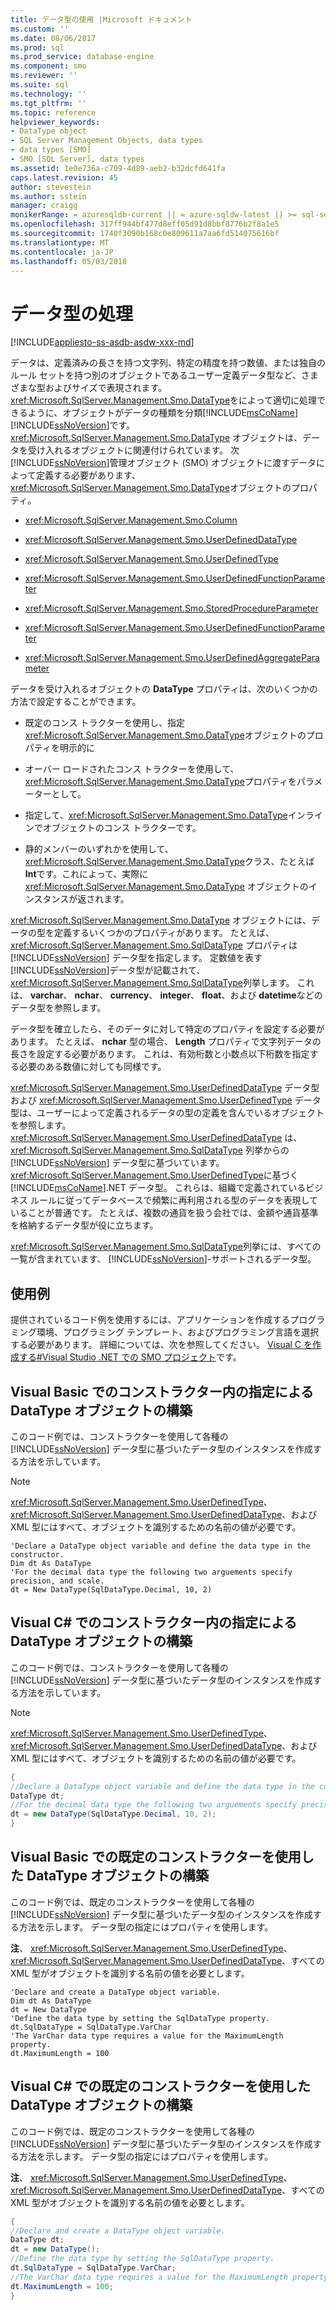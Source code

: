 ```yaml
---
title: データ型の使用 |Microsoft ドキュメント
ms.custom: ''
ms.date: 08/06/2017
ms.prod: sql
ms.prod_service: database-engine
ms.component: smo
ms.reviewer: ''
ms.suite: sql
ms.technology: ''
ms.tgt_pltfrm: ''
ms.topic: reference
helpviewer_keywords:
- DataType object
- SQL Server Management Objects, data types
- data types [SMO]
- SMO [SQL Server], data types
ms.assetid: 1e0e736a-c709-4d89-aeb2-b32dcfd641fa
caps.latest.revision: 45
author: stevestein
ms.author: sstein
manager: craigg
monikerRange: = azuresqldb-current || = azure-sqldw-latest || >= sql-server-2016 || = sqlallproducts-allversions
ms.openlocfilehash: 317ff944bf477d8eff05d91d8bbf8776b2f8a1e5
ms.sourcegitcommit: 1740f3090b168c0e809611a7aa6fd514075616bf
ms.translationtype: MT
ms.contentlocale: ja-JP
ms.lasthandoff: 05/03/2018
---
```

# <a name="working-with-data-types"></a>データ型の処理
[!INCLUDE[appliesto-ss-asdb-asdw-xxx-md](../../../includes/appliesto-ss-asdb-asdw-xxx-md.md)]

  データは、定義済みの長さを持つ文字列、特定の精度を持つ数値、または独自のルール セットを持つ別のオブジェクトであるユーザー定義データ型など、さまざまな型およびサイズで表現されます。 <xref:Microsoft.SqlServer.Management.Smo.DataType>をによって適切に処理できるように、オブジェクトがデータの種類を分類[!INCLUDE[msCoName](../../../includes/msconame-md.md)][!INCLUDE[ssNoVersion](../../../includes/ssnoversion-md.md)]です。 <xref:Microsoft.SqlServer.Management.Smo.DataType> オブジェクトは、データを受け入れるオブジェクトに関連付けられています。 次[!INCLUDE[ssNoVersion](../../../includes/ssnoversion-md.md)]管理オブジェクト (SMO) オブジェクトに渡すデータによって定義する必要があります、<xref:Microsoft.SqlServer.Management.Smo.DataType>オブジェクトのプロパティ。  
  
-   <xref:Microsoft.SqlServer.Management.Smo.Column>  
  
-   <xref:Microsoft.SqlServer.Management.Smo.UserDefinedDataType>  
  
-   <xref:Microsoft.SqlServer.Management.Smo.UserDefinedType>  
  
-   <xref:Microsoft.SqlServer.Management.Smo.UserDefinedFunctionParameter>  
  
-   <xref:Microsoft.SqlServer.Management.Smo.StoredProcedureParameter>  
  
-   <xref:Microsoft.SqlServer.Management.Smo.UserDefinedFunctionParameter>  
  
-   <xref:Microsoft.SqlServer.Management.Smo.UserDefinedAggregateParameter>  
  
 データを受け入れるオブジェクトの **DataType** プロパティは、次のいくつかの方法で設定することができます。  
  
-   既定のコンス トラクターを使用し、指定<xref:Microsoft.SqlServer.Management.Smo.DataType>オブジェクトのプロパティを明示的に  
  
-   オーバー ロードされたコンス トラクターを使用して、<xref:Microsoft.SqlServer.Management.Smo.DataType>プロパティをパラメーターとして。  
  
-   指定して、<xref:Microsoft.SqlServer.Management.Smo.DataType>インラインでオブジェクトのコンス トラクターです。  
  
-   静的メンバーのいずれかを使用して、<xref:Microsoft.SqlServer.Management.Smo.DataType>クラス、たとえば**Int**です。これによって、実際に <xref:Microsoft.SqlServer.Management.Smo.DataType> オブジェクトのインスタンスが返されます。  
  
 <xref:Microsoft.SqlServer.Management.Smo.DataType> オブジェクトには、データの型を定義するいくつかのプロパティがあります。 たとえば、<xref:Microsoft.SqlServer.Management.Smo.SqlDataType> プロパティは [!INCLUDE[ssNoVersion](../../../includes/ssnoversion-md.md)] データ型を指定します。 定数値を表す[!INCLUDE[ssNoVersion](../../../includes/ssnoversion-md.md)]データ型が記載されて、<xref:Microsoft.SqlServer.Management.Smo.SqlDataType>列挙します。 これは、 **varchar**、 **nchar**、 **currency**、 **integer**、 **float**、および **datetime**などのデータ型を参照します。  
  
 データ型を確立したら、そのデータに対して特定のプロパティを設定する必要があります。 たとえば、 **nchar** 型の場合、 **Length** プロパティで文字列データの長さを設定する必要があります。 これは、有効桁数と小数点以下桁数を指定する必要のある数値に対しても同様です。  
  
 <xref:Microsoft.SqlServer.Management.Smo.UserDefinedDataType> データ型および <xref:Microsoft.SqlServer.Management.Smo.UserDefinedType> データ型は、ユーザーによって定義されるデータの型の定義を含んでいるオブジェクトを参照します。 <xref:Microsoft.SqlServer.Management.Smo.UserDefinedDataType> は、<xref:Microsoft.SqlServer.Management.Smo.SqlDataType> 列挙からの [!INCLUDE[ssNoVersion](../../../includes/ssnoversion-md.md)] データ型に基づいています。 <xref:Microsoft.SqlServer.Management.Smo.UserDefinedType>に基づく[!INCLUDE[msCoName](../../../includes/msconame-md.md)].NET データ型。 これらは、組織で定義されているビジネス ルールに従ってデータベースで頻繁に再利用される型のデータを表現していることが普通です。 たとえば、複数の通貨を扱う会社では、金額や通貨基準を格納するデータ型が役に立ちます。  
  
 <xref:Microsoft.SqlServer.Management.Smo.SqlDataType>列挙には、すべての一覧が含まれています、 [!INCLUDE[ssNoVersion](../../../includes/ssnoversion-md.md)]-サポートされるデータ型。  
  
## <a name="examples"></a>使用例  
提供されているコード例を使用するには、アプリケーションを作成するプログラミング環境、プログラミング テンプレート、およびプログラミング言語を選択する必要があります。 詳細については、次を参照してください。 [Visual C を作成する&#35;Visual Studio .NET での SMO プロジェクト](../../../relational-databases/server-management-objects-smo/how-to-create-a-visual-csharp-smo-project-in-visual-studio-net.md)です。  
  
  
## <a name="constructing-a-datatype-object-with-the-specification-in-the-constructor-in-visual-basic"></a>Visual Basic でのコンストラクター内の指定による DataType オブジェクトの構築  
 このコード例では、コンストラクターを使用して各種の [!INCLUDE[ssNoVersion](../../../includes/ssnoversion-md.md)] データ型に基づいたデータ型のインスタンスを作成する方法を示しています。  
  
> [!NOTE]  
>  <xref:Microsoft.SqlServer.Management.Smo.UserDefinedType>、<xref:Microsoft.SqlServer.Management.Smo.UserDefinedDataType>、および XML 型にはすべて、オブジェクトを識別するための名前の値が必要です。  
  
```VBNET
'Declare a DataType object variable and define the data type in the constructor.
Dim dt As DataType
'For the decimal data type the following two arguements specify precision, and scale.
dt = New DataType(SqlDataType.Decimal, 10, 2)
``` 
  
## <a name="constructing-a-datatype-object-with-the-specification-in-the-constructor-in-visual-c"></a>Visual C# でのコンストラクター内の指定による DataType オブジェクトの構築  
 このコード例では、コンストラクターを使用して各種の [!INCLUDE[ssNoVersion](../../../includes/ssnoversion-md.md)] データ型に基づいたデータ型のインスタンスを作成する方法を示しています。  
  
> [!NOTE]  
>  <xref:Microsoft.SqlServer.Management.Smo.UserDefinedType>、<xref:Microsoft.SqlServer.Management.Smo.UserDefinedDataType>、および XML 型にはすべて、オブジェクトを識別するための名前の値が必要です。  
  
```csharp  
{   
//Declare a DataType object variable and define the data type in the constructor.   
DataType dt;   
//For the decimal data type the following two arguements specify precision, and scale.   
dt = new DataType(SqlDataType.Decimal, 10, 2);   
}  
```  
  
## <a name="constructing-a-datatype-object-by-using-the-default-constructor-in-visual-basic"></a>Visual Basic での既定のコンストラクターを使用した DataType オブジェクトの構築  
 このコード例では、既定のコンストラクターを使用して各種の [!INCLUDE[ssNoVersion](../../../includes/ssnoversion-md.md)] データ型に基づいたデータ型のインスタンスを作成する方法を示します。 データ型の指定にはプロパティを使用します。  
  
 **注**、 <xref:Microsoft.SqlServer.Management.Smo.UserDefinedType>、 <xref:Microsoft.SqlServer.Management.Smo.UserDefinedDataType>、すべての XML 型がオブジェクトを識別する名前の値を必要とします。  
  
```VBNET
'Declare and create a DataType object variable.
Dim dt As DataType
dt = New DataType
'Define the data type by setting the SqlDataType property.
dt.SqlDataType = SqlDataType.VarChar
'The VarChar data type requires a value for the MaximumLength property.
dt.MaximumLength = 100
```
  
## <a name="constructing-a-datatype-object-by-using-the-default-constructor-in-visual-c"></a>Visual C# での既定のコンストラクターを使用した DataType オブジェクトの構築  
 このコード例では、既定のコンストラクターを使用して各種の [!INCLUDE[ssNoVersion](../../../includes/ssnoversion-md.md)] データ型に基づいたデータ型のインスタンスを作成する方法を示します。 データ型の指定にはプロパティを使用します。  
  
 **注**、 <xref:Microsoft.SqlServer.Management.Smo.UserDefinedType>、 <xref:Microsoft.SqlServer.Management.Smo.UserDefinedDataType>、すべての XML 型がオブジェクトを識別する名前の値を必要とします。  
  
```csharp  
{   
//Declare and create a DataType object variable.   
DataType dt;   
dt = new DataType();   
//Define the data type by setting the SqlDataType property.   
dt.SqlDataType = SqlDataType.VarChar;   
//The VarChar data type requires a value for the MaximumLength property.   
dt.MaximumLength = 100;   
}  
```  
  
  
